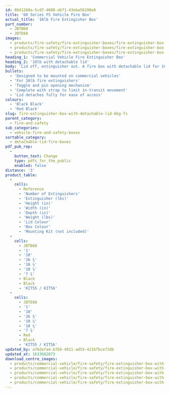 ```yaml
---
id: 8841260a-5cd7-4088-ab71-43eba56298e6
title: '68 Series FS Vehicle Fire Box'
actual_title: '10lb Fire Extingisher Box'
part_number:
  - JBTB68
  - JBTE68
images:
  - products/fire-safety/fire-extinguisher-boxes/fire-extinguisher-box-with-detachable-lid/images-lr/Product_Image_776x776_(518x518_focus_area)-JBTE68_01.jpg
  - products/fire-safety/fire-extinguisher-boxes/fire-extinguisher-box-with-detachable-lid/images-lr/Product_Image_776x776_(518x518_focus_area)-JBTE68_02.jpg
  - products/fire-safety/fire-extinguisher-boxes/fire-extinguisher-box-with-detachable-lid/images-lr/Product_Image_776x776_(518x518_focus_area)-JBTE68_03.jpg
heading_1: 'Commercial Vehicle Fire Extinguisher Box'
heading_2: '10lb with detachable lid'
body: 'Lid off, extinguisher out. A fire box with detachable lid for 10lb fire extinguishers.'
bullets:
  - 'Designed to be mounted on commercial vehicles'
  - 'For 10lb fire extinguishers'
  - 'Toggle and pin opening mechanism'
  - 'Complete with strap to limit in-transit movement'
  - 'Lid detaches fully for ease of access'
colours:
  - 'Black Black'
  - 'Red Black'
slug: fire-extinguisher-box-with-detachable-lid-6kg-fs
parent_category:
  - fire-and-safety
sub_categories:
  - vehicle-fire-and-safety-boxes
sortable_category:
  - detachable-lid-fire-boxes
pdf_pub_rep:
  -
    button_text: Change
    type: pdfs_for_the_public
    enabled: false
distance: '3'
product_table:
  -
    cells:
      - Reference
      - 'Number of Extinguishers'
      - 'Extinguisher (lbs)'
      - 'Height (in)'
      - 'Width (in)'
      - 'Depth (in)'
      - 'Weight (lbs)'
      - 'Lid Colour'
      - 'Box Colour'
      - 'Mounting Kit (not included)'
  -
    cells:
      - JBTB68
      - '1'
      - '10'
      - '26 ¾'
      - '10 ¼'
      - '10 ¼'
      - '7 ¾'
      - Black
      - Black
      - 'KIT55 / KIT56'
  -
    cells:
      - JBTE68
      - '1'
      - '10'
      - '26 ¾'
      - '10 ¼'
      - '10 ¼'
      - '7 ¾'
      - Red
      - Black
      - 'KIT55 / KIT56'
updated_by: a76dafa4-b7b5-4911-ad55-421bfbcef2db
updated_at: 1633682873
download_centre_images:
  - products/commercial-vehicle/fire-safety/fire-extinguisher-box-with-detachable-lid/images-hr/JBTE68_01.jpg
  - products/commercial-vehicle/fire-safety/fire-extinguisher-box-with-detachable-lid/images-hr/JBTE68_02.jpg
  - products/commercial-vehicle/fire-safety/fire-extinguisher-box-with-detachable-lid/images-hr/JBTE68_03.jpg
  - products/commercial-vehicle/fire-safety/fire-extinguisher-box-with-detachable-lid/images-hr/JBTE68_04.JPG
  - products/commercial-vehicle/fire-safety/fire-extinguisher-box-with-detachable-lid/images-hr/JBTE68_05.JPG
---
```

